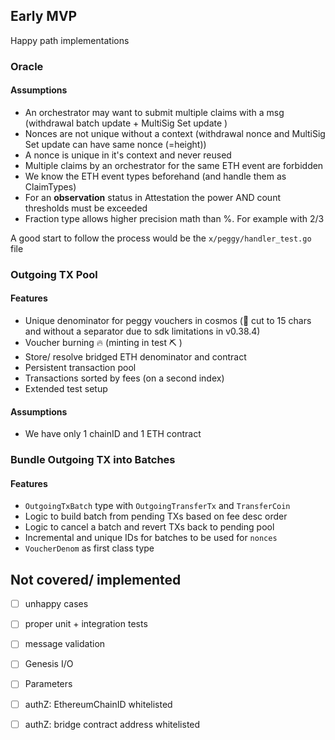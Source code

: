 ## Early MVP
Happy path implementations

### Oracle

#### Assumptions
- An orchestrator may want to submit multiple claims with a msg (withdrawal batch update + MultiSig Set update )
- Nonces are not unique without a context (withdrawal nonce and MultiSig Set update can have same nonce (=height))
- A nonce is unique in it's context and never reused
- Multiple claims by an orchestrator for the same ETH event are forbidden
- We know the ETH event types beforehand (and handle them as ClaimTypes) 
- For an **observation** status in Attestation the power AND count thresholds must be exceeded
- Fraction type allows higher precision math than %. For example with 2/3

A good start to follow the process would be the `x/peggy/handler_test.go` file

### Outgoing TX Pool
#### Features
* Unique denominator for peggy vouchers in cosmos (🚧  cut to 15 chars and without a separator due to sdk limitations in v0.38.4)
* Voucher burning 🔥 (minting in test ⛏️ )
* Store/ resolve bridged ETH denominator and contract
* Persistent transaction pool
* Transactions sorted by fees (on a second index)
* Extended test setup

#### Assumptions
* We have only 1 chainID and 1 ETH contract

### Bundle Outgoing TX into Batches
#### Features
* `OutgoingTxBatch` type with `OutgoingTransferTx` and `TransferCoin`
* Logic to build batch from pending TXs based on fee desc order
* Logic to cancel a batch and revert TXs back to pending pool
* Incremental and unique IDs for batches to be used for `nonces`
* `VoucherDenom` as first class type 


## Not covered/ implemented
- [ ] unhappy cases
- [ ] proper unit + integration tests
- [ ] message validation
- [ ] Genesis I/O
- [ ] Parameters
- [ ] authZ: EthereumChainID whitelisted
- [ ] authZ: bridge contract address whitelisted

